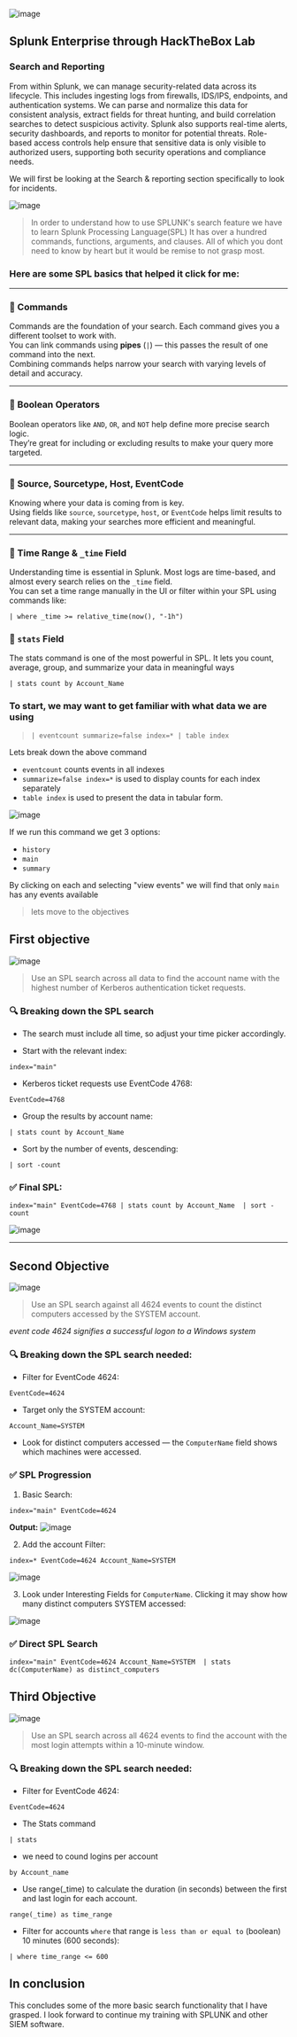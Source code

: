 ![image](https://github.com/user-attachments/assets/b9efb3c7-75e7-43c9-b5c5-1a79fd01cdc1)

## Splunk Enterprise through HackTheBox Lab

### Search and Reporting
From within Splunk, we can manage security-related data across its lifecycle. This includes ingesting logs from firewalls, IDS/IPS, endpoints, and authentication systems. We can parse and normalize this data for consistent analysis, extract fields for threat hunting, and build correlation searches to detect suspicious activity. Splunk also supports real-time alerts, security dashboards, and reports to monitor for potential threats. Role-based access controls help ensure that sensitive data is only visible to authorized users, supporting both security operations and compliance needs.


We will first be looking at the Search & reporting section specifically to look for incidents.

![image](https://github.com/user-attachments/assets/ed3b2161-23b0-46d5-8147-e5d0d5599134)

> In order to understand how to use SPLUNK's search feature we have to learn Splunk Processing Language(SPL)
It has over a hundred commands, functions, arguments, and clauses. All of which you dont need to know by heart
but it would be remise to not grasp most.

### Here are some SPL basics that helped it click for me:

---

### 🔹 Commands
Commands are the foundation of your search. Each command gives you a different toolset to work with.  
You can link commands using **pipes** (`|`) — this passes the result of one command into the next.  
Combining commands helps narrow your search with varying levels of detail and accuracy.

---

### 🔹 Boolean Operators
Boolean operators like `AND`, `OR`, and `NOT` help define more precise search logic.  
They’re great for including or excluding results to make your query more targeted.

---

### 🔹 Source, Sourcetype, Host, EventCode
Knowing where your data is coming from is key.  
Using fields like `source`, `sourcetype`, `host`, or `EventCode` helps limit results to relevant data, making your searches more efficient and meaningful.

---

### 🔹 Time Range & `_time` Field
Understanding time is essential in Splunk. Most logs are time-based, and almost every search relies on the `_time` field.  
You can set a time range manually in the UI or filter within your SPL using commands like:

`| where _time >= relative_time(now(), "-1h")`

### 🔹 `stats` Field
The stats command is one of the most powerful in SPL.
It lets you count, average, group, and summarize your data in meaningful ways

`| stats count by Account_Name`


### To start, we may want to get familiar with what data we are using

> `| eventcount summarize=false index=* | table index `

Lets break down the above command
 - `eventcount` counts events in all indexes
 - `summarize=false index=*` is used to display counts for each index separately
 - `table index`  is used to present the data in tabular form.
   
![image](https://github.com/user-attachments/assets/f0d46bb3-4368-4077-b453-8b98bc89a43c)

If we run this command we get 3 options:
 - `history`
 - `main`
 - `summary`

By clicking on each and selecting "view events" we will find that only `main` has any events available

> lets move to the objectives

## First objective
![image](https://github.com/user-attachments/assets/1389045b-e32c-4cd3-8671-013e14362555)
> Use an SPL search across all data to find the account name with the highest number of Kerberos authentication ticket requests.

### 🔍 Breaking down the SPL search

 - The search must include all time, so adjust your time picker accordingly.

 - Start with the relevant index:
   
`index="main"`

 - Kerberos ticket requests use EventCode 4768:
   
`EventCode=4768`

 - Group the results by account name:
   
`| stats count by Account_Name`

 - Sort by the number of events, descending:
   
`| sort -count`

### ✅ Final SPL:

`index="main" EventCode=4768
| stats count by Account_Name 
| sort -count`

![image](https://github.com/user-attachments/assets/0fc57c5d-cdb4-495d-ae1b-3c481418fd5c)

---

## Second Objective

![image](https://github.com/user-attachments/assets/bece796a-4fb9-478a-bbec-7c313ab62c17)

> Use an SPL search against all 4624 events to count the distinct computers accessed by the SYSTEM account.

*event code 4624 signifies a successful logon to a Windows system*

### 🔍 Breaking down the SPL search needed:
 - Filter for EventCode 4624:
   
  `EventCode=4624`

 - Target only the SYSTEM account:
   
 `Account_Name=SYSTEM`

 - Look for distinct computers accessed — the `ComputerName` field shows which machines were accessed.

### ✅ SPL Progression
1. Basic Search:
   
`index="main" EventCode=4624`
 
 **Output:**
![image](https://github.com/user-attachments/assets/0819c329-23e5-4f04-9d76-319665156bbc)

2. Add the account Filter:
   
`index=* EventCode=4624 Account_Name=SYSTEM`

![image](https://github.com/user-attachments/assets/9a7acec3-807c-4b4b-a956-ccf544b10194)

3. Look under Interesting Fields for `ComputerName`. Clicking it may show how many distinct computers SYSTEM accessed:

![image](https://github.com/user-attachments/assets/f83954b3-57ae-4738-93c5-098691eb7a89)


### ✅ Direct SPL Search

`index="main" EventCode=4624 Account_Name=SYSTEM 
| stats dc(ComputerName) as distinct_computers`


## Third Objective
![image](https://github.com/user-attachments/assets/f7444007-0e02-41bd-92ff-c5f0cd777d23)

> Use an SPL search across all 4624 events to find the account with the most login attempts within a 10-minute window.

### 🔍 Breaking down the SPL search needed:

 - Filter for EventCode 4624:
   
  `EventCode=4624`

 - The Stats command
   
  `| stats`
 - we need to cound logins per account
   
  `by Account_name`
 - Use range(_time) to calculate the duration (in seconds) between the first and last login for each account.
   
  `range(_time) as time_range`
 - Filter for accounts `where` that range is `less than or equal to` (boolean) 10 minutes (600 seconds):
   
  `| where time_range <= 600`


## In conclusion

This concludes some of the more basic search functionality that I have grasped.
I look forward to continue my training with SPLUNK and other SIEM software.
